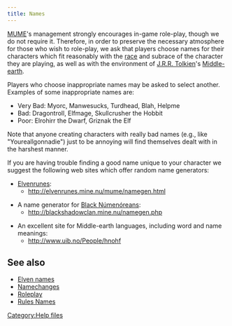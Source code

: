 ```yaml
---
title: Names
---
```


[MUME](MUME "wikilink")'s management strongly encourages in-game
role-play, though we do not require it. Therefore, in order to preserve
the necessary atmosphere for those who wish to role-play, we ask that
players choose names for their characters which fit reasonably with the
[race](race "wikilink") and subrace of the character they are playing,
as well as with the environment of [J.R.R.
Tolkien](J.R.R._Tolkien "wikilink")'s
[Middle-earth](Middle-earth "wikilink").

Players who choose inappropriate names may be asked to select another.
Examples of some inappropriate names are:

- Very Bad: Myorc, Manwesucks, Turdhead, Blah, Helpme
- Bad: Dragontroll, Elfmage, Skullcrusher the Hobbit
- Poor: Elrohirr the Dwarf, Griznak the Elf

Note that anyone creating characters with really bad names (e.g., like
"Youreallgonnadie") just to be annoying will find themselves dealt with
in the harshest manner.

If you are having trouble finding a good name unique to your character
we suggest the following web sites which offer random name generators:

- [Elvenrunes](http://elvenrunes.mine.nu/):
  - <http://elvenrunes.mine.nu/mume/namegen.html>

<!-- -->

- A name generator for [Black Númenóreans](Black_Númenórean "wikilink"):
  - <http://blackshadowclan.mine.nu/namegen.php>

<!-- -->

- An excellent site for Middle-earth languages, including word and name
  meanings:
  - <http://www.uib.no/People/hnohf>

## See also

- [Elven names](Elven_names "wikilink")
- [Namechanges](Namechanges "wikilink")
- [Roleplay](Roleplay "wikilink")
- [Rules Names](Rules_Names "wikilink")

[Category:Help files](Category:Help_files "wikilink")